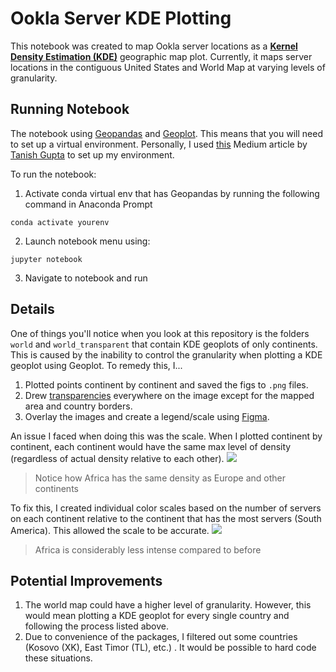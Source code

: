 # Ookla Server KDE Plotting
This notebook was created to map Ookla server locations as a [**Kernel Density Estimation (KDE)**](https://en.wikipedia.org/wiki/Kernel_density_estimation) geographic map plot. Currently, it maps server locations in the contiguous United States and World Map at varying levels of granularity.

## Running Notebook
The notebook using [Geopandas](https://geopandas.org/en/stable/) and [Geoplot](https://residentmario.github.io/geoplot/). This means that you will need to set up a virtual environment. Personally, I used [this](https://medium.com/analytics-vidhya/fastest-way-to-install-geopandas-in-jupyter-notebook-on-windows-8f734e11fa2b) Medium article by [Tanish Gupta](https://tanish-gupta.medium.com/) to set up my environment. 

To run the notebook:
1. Activate conda virtual env that has Geopandas by running the following command in Anaconda Prompt
 ```
 conda activate yourenv
```
2. Launch notebook menu using:
```
jupyter notebook
```
3. Navigate to notebook and run

## Details
One of things you'll notice when you look at this repository is the folders `world` and `world_transparent` that contain KDE geoplots of only continents. This is caused by the inability to control the granularity when plotting a KDE geoplot using Geoplot. To remedy this, I...
1. Plotted points continent by continent and saved the figs to `.png` files.
2. Drew [transparencies](https://en.wikipedia.org/wiki/Transparency_(graphic)) everywhere on the image except for the mapped area and country borders.
3. Overlay the images and create a legend/scale using [Figma](https://www.figma.com/).

An issue I faced when doing this was the scale. When I plotted continent by continent, each continent would have the same max level of density (regardless of actual density relative to each other).
![](https://cdn.discordapp.com/attachments/579707526610681857/941869510544220160/unknown.png)

> Notice how Africa has the same density as Europe and other continents

To fix this, I created individual color scales based on the number of servers on each continent relative to the continent that has the most servers (South America). This allowed the scale to be accurate.
![](https://cdn.discordapp.com/attachments/579707526610681857/941930535377313852/unknown.png)
> Africa is considerably less intense compared to before

## Potential Improvements
1. The world map could have a higher level of granularity. However, this would mean plotting a KDE geoplot for every single country and following the process listed above.
2. Due to convenience of the packages, I filtered out some countries (Kosovo (XK), East Timor (TL), etc.) . It would be possible to hard code these situations.

